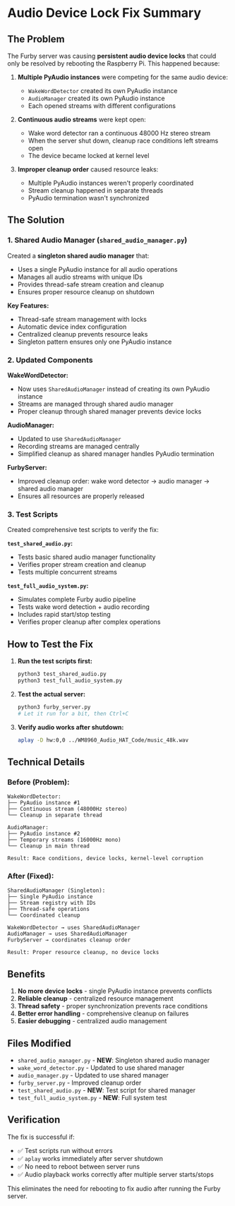 # Audio Device Lock Fix Summary

## The Problem

The Furby server was causing **persistent audio device locks** that could only be resolved by rebooting the Raspberry Pi. This happened because:

1. **Multiple PyAudio instances** were competing for the same audio device:

   - `WakeWordDetector` created its own PyAudio instance
   - `AudioManager` created its own PyAudio instance
   - Each opened streams with different configurations

2. **Continuous audio streams** were kept open:

   - Wake word detector ran a continuous 48000 Hz stereo stream
   - When the server shut down, cleanup race conditions left streams open
   - The device became locked at kernel level

3. **Improper cleanup order** caused resource leaks:
   - Multiple PyAudio instances weren't properly coordinated
   - Stream cleanup happened in separate threads
   - PyAudio termination wasn't synchronized

## The Solution

### 1. Shared Audio Manager (`shared_audio_manager.py`)

Created a **singleton shared audio manager** that:

- Uses a single PyAudio instance for all audio operations
- Manages all audio streams with unique IDs
- Provides thread-safe stream creation and cleanup
- Ensures proper resource cleanup on shutdown

**Key Features:**

- Thread-safe stream management with locks
- Automatic device index configuration
- Centralized cleanup prevents resource leaks
- Singleton pattern ensures only one PyAudio instance

### 2. Updated Components

**WakeWordDetector:**

- Now uses `SharedAudioManager` instead of creating its own PyAudio instance
- Streams are managed through shared audio manager
- Proper cleanup through shared manager prevents device locks

**AudioManager:**

- Updated to use `SharedAudioManager`
- Recording streams are managed centrally
- Simplified cleanup as shared manager handles PyAudio termination

**FurbyServer:**

- Improved cleanup order: wake word detector → audio manager → shared audio manager
- Ensures all resources are properly released

### 3. Test Scripts

Created comprehensive test scripts to verify the fix:

**`test_shared_audio.py`:**

- Tests basic shared audio manager functionality
- Verifies proper stream creation and cleanup
- Tests multiple concurrent streams

**`test_full_audio_system.py`:**

- Simulates complete Furby audio pipeline
- Tests wake word detection + audio recording
- Includes rapid start/stop testing
- Verifies proper cleanup after complex operations

## How to Test the Fix

1. **Run the test scripts first:**

   ```bash
   python3 test_shared_audio.py
   python3 test_full_audio_system.py
   ```

2. **Test the actual server:**

   ```bash
   python3 furby_server.py
   # Let it run for a bit, then Ctrl+C
   ```

3. **Verify audio works after shutdown:**
   ```bash
   aplay -D hw:0,0 ../WM8960_Audio_HAT_Code/music_48k.wav
   ```

## Technical Details

### Before (Problem):

```
WakeWordDetector:
├── PyAudio instance #1
├── Continuous stream (48000Hz stereo)
└── Cleanup in separate thread

AudioManager:
├── PyAudio instance #2
├── Temporary streams (16000Hz mono)
└── Cleanup in main thread

Result: Race conditions, device locks, kernel-level corruption
```

### After (Fixed):

```
SharedAudioManager (Singleton):
├── Single PyAudio instance
├── Stream registry with IDs
├── Thread-safe operations
└── Coordinated cleanup

WakeWordDetector → uses SharedAudioManager
AudioManager → uses SharedAudioManager
FurbyServer → coordinates cleanup order

Result: Proper resource cleanup, no device locks
```

## Benefits

1. **No more device locks** - single PyAudio instance prevents conflicts
2. **Reliable cleanup** - centralized resource management
3. **Thread safety** - proper synchronization prevents race conditions
4. **Better error handling** - comprehensive cleanup on failures
5. **Easier debugging** - centralized audio management

## Files Modified

- `shared_audio_manager.py` - **NEW**: Singleton shared audio manager
- `wake_word_detector.py` - Updated to use shared manager
- `audio_manager.py` - Updated to use shared manager
- `furby_server.py` - Improved cleanup order
- `test_shared_audio.py` - **NEW**: Test script for shared manager
- `test_full_audio_system.py` - **NEW**: Full system test

## Verification

The fix is successful if:

- ✅ Test scripts run without errors
- ✅ `aplay` works immediately after server shutdown
- ✅ No need to reboot between server runs
- ✅ Audio playback works correctly after multiple server starts/stops

This eliminates the need for rebooting to fix audio after running the Furby server.
